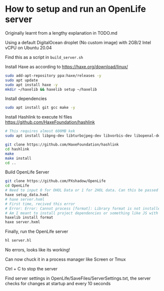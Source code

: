 # How to setup and run an OpenLife server

Originally learnt from a lengthy explanation in TODO.md

Using a default DigitalOcean droplet (No custom image) with 2GB/2 Intel vCPU on Ubuntu 20.04

Find this as a script in `build_server.sh`

Install Haxe as according to https://haxe.org/download/linux/
```bash
sudo add-apt-repository ppa:haxe/releases -y
sudo apt update
sudo apt install haxe -y
mkdir ~/haxelib && haxelib setup ~/haxelib
```

Install dependencies
```bash
sudo apt install git gcc make -y
```

Install Hashlink to execute hl files https://github.com/HaxeFoundation/hashlink
```bash
# This requires almost 600MB kek
sudo apt install libpng-dev libturbojpeg-dev libvorbis-dev libopenal-dev libsdl2-dev libmbedtls-dev libuv1-dev libsqlite3-dev

git clone https://github.com/HaxeFoundation/hashlink
cd hashlink
make
make install
cd ..
```

Build OpenLife Server
```bash
git clone https://github.com/PXshadow/OpenLife
cd OpenLife
# Need to input 0 for OHOL Data or 1 for 2HOL data. Can this be passed as an argument?
haxe setup_data.hxml
# haxe server.hxml
# First time, recived this error
# Error: Error: Cannot process [format]: Library format is not installed : run 'haxelib install format'
# Am I meant to install project dependencies or something like JS with NPM? IDK how Haxe works. Whatever, this made it work fine.
haxelib install format
haxe server.hxml
```

Finally, run the OpenLife server
```bash
hl server.hl
```

No errors, looks like its working!

Can now chuck it in a process manager like Screen or Tmux

Ctrl + C to stop the server

Find server settings in OpenLife/SaveFiles/ServerSettings.txt, the server checks for changes at startup and every 10 seconds
